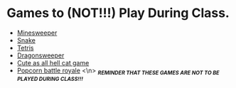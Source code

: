 # Games to (NOT!!!) Play During Class.

- [Minesweeper](https://www.google.com/search?q=minesweeper&rlz=1C1GCEA_enUS1179US1180&oq=mine&gs_lcrp=EgZjaHJvbWUqBggAEEUYOzIGCAAQRRg7Mg0IARAuGIMBGLEDGIAEMgYIAhBFGDkyCggDEC4YsQMYgAQyCggEEC4YsQMYgAQyBggFEEUYQDIKCAYQABixAxiABDINCAcQLhiDARixAxiABNIBBzc2N2owajeoAgCwAgA&sourceid=chrome&ie=UTF-8)
- [Snake](https://www.google.com/search?q=snake&rlz=1C1GCEA_enUS1179US1180&oq=snake&gs_lcrp=EgZjaHJvbWUyDwgAEEUYORiDARixAxiABDINCAEQABiDARixAxiABDIKCAIQLhixAxiABDINCAMQABiDARixAxiABDINCAQQABiDARixAxiABDINCAUQLhiDARixAxiABDIKCAYQABixAxiABDIQCAcQABiDARixAxiABBiKBTIKCAgQLhixAxiABDIHCAkQABiABNIBBzU0OWowajeoAgCwAgA&sourceid=chrome&ie=UTF-8)
- [Tetris](https://play.tetris.com/)
- [Dragonsweeper](https://danielben.itch.io/dragonsweeper)
- [Cute as all hell cat game](https://www.google.com/search?q=google+doodle+halloween&rlz=1C1GCEA_enUS1179US1180&oq=google+doodle+halloween&gs_lcrp=EgZjaHJvbWUqDQgAEAAYgwEYsQMYgAQyDQgAEAAYgwEYsQMYgAQyBwgBEAAYgAQyBwgCEAAYgAQyBwgDEC4YgAQyBwgEEAAYgAQyBwgFEAAYgAQyBwgGEAAYgAQyBwgHEAAYgAQyBwgIEAAYgAQyBwgJEAAYgATSAQg1MTUxajBqN6gCALACAA&sourceid=chrome&ie=UTF-8)
- [Popcorn battle royale](https://www.google.com/search?q=google+doodle+popcorn&rlz=1C1GCEA_enUS1179US1180&oq=google+doodle+popcorn&gs_lcrp=EgZjaHJvbWUyDwgAEEUYORiDARixAxiABDIHCAEQABiABDIHCAIQABiABDIHCAMQABiABDIHCAQQABiABDIHCAUQABiABDIHCAYQABiABDIHCAcQABiABDIHCAgQABiABDIHCAkQABiABNIBCDQ1MDNqMGo5qAIAsAIA&sourceid=chrome&ie=UTF-8) <\n>
<sub> ***REMINDER THAT THESE GAMES ARE NOT TO BE PLAYED DURING CLASS!!!*** </sub>

